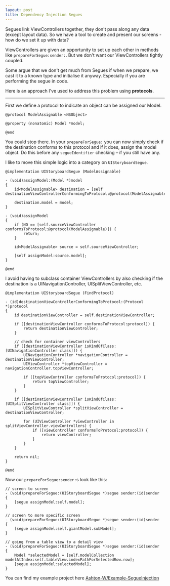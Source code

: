 ```yaml
---
layout: post
title: Dependency Injection Segues
---
```


Segues link ViewControllers together, they don't pass along any data (except layout data). So we have a tool to create and present our screens - how do we set it up with data?

ViewControllers are given an opportunity to set up each other in methods like `prepareForSegue:sender:`. But we don't want our ViewControllers tightly coupled.

Some argue that we don't get much from Segues if when we prepare, we cast it to a known type and initialise it anyway. Especially if you are performing the segue in code.

Here is an approach I've used to address this problem using **protocols**.

---

First we define a protocol to indicate an object can be assigned our Model. 

```objc
@protocol ModelAssignable <NSObject>

@property (nonatomic) Model *model;

@end
```

You could stop there. In your `prepareForSegue:` you can now simply check if the destination conforms to this protocol and if it does, assign the model object. Do this before any `segueIdentifier` checking – if you still have any.

I like to move this simple logic into a category on `UIStoryboardSegue`.

```objc
@implementation UIStoryboardSegue (ModelAssignable)

- (void)assignModel:(Model *)model
{
    id<ModelAssignable> destination = [self destinationViewControllerConformingToProtocol:@protocol(ModelAssignable)];
    
    destination.model = model;
}

- (void)assignModel
{
    if (NO == [self.sourceViewController conformsToProtocol:@protocol(ModelAssignable)]) {
        return;
    }
    
    id<ModelAssignable> source = self.sourceViewController;
    
    [self assignModel:source.model];
}

@end
```

I avoid having to subclass container ViewControllers by also checking if the destination is a UINavigationController, UISplitViewController, etc.

```objc
@implementation UIStoryboardSegue (FindProtocol)

- (id)destinationViewControllerConformingToProtocol:(Protocol *)protocol
{
    id destinationViewController = self.destinationViewController;
    
    if ([destinationViewController conformsToProtocol:protocol]) {
        return destinationViewController;
    }
    
    // check for container viewControllers
    if ([destinationViewController isKindOfClass:[UINavigationController class]]) {
        UINavigationController *navigationController = destinationViewController;
        UIViewController *topViewController = navigationController.topViewController;
        
        if ([topViewController conformsToProtocol:protocol]) {
            return topViewController;
        }
    }
    
    if ([destinationViewController isKindOfClass:[UISplitViewController class]]) {
        UISplitViewController *splitViewController = destinationViewController;
        
        for (UIViewController *viewController in splitViewController.viewControllers) {
            if ([viewController conformsToProtocol:protocol]) {
                return viewController;
            }
        }
    }
    
    return nil;
}

@end
```

Now our `prepareForSegue:sender:`s look like this:

```objc
// screen to screen
- (void)prepareForSegue:(UIStoryboardSegue *)segue sender:(id)sender
{
    [segue assignModel:self.model];
}
```

```objc
// screen to more specific screen
- (void)prepareForSegue:(UIStoryboardSegue *)segue sender:(id)sender
{
    [segue assignModel:self.giantModel.subModel];
}
```

```objc
// going from a table view to a detail view
- (void)prepareForSegue:(UIStoryboardSegue *)segue sender:(id)sender
{
    Model *selectedModel = [self.modelCollection modelAtIndex:self.tableView.indexPathForSelectedRow.row];
    [segue assignModel:selectedModel];
}
```


You can find my example project here [Ashton-W/Example-SegueInjection](https://github.com/Ashton-W/Example-SegueInjection)
